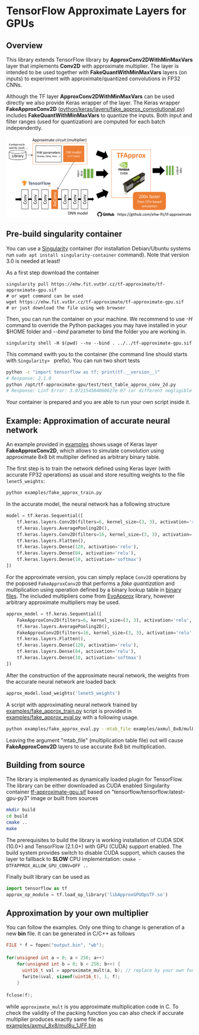 # TensorFlow Approximate Layers for GPUs

## Overview
This library extends TensorFlow library by **ApproxConv2DWithMinMaxVars** layer that implements **Conv2D** with approximate multiplier. The layer is intended to be used together with **FakeQuantWithMinMaxVars** layers (on inputs) to experiment with approximate/quantized convolutions in FP32 CNNs.

Although the TF layer **ApproxConv2DWithMinMaxVars** can be used directly we also provide Keras wrapper of the layer. The Keras wrapper **FakeApproxConv2D** ([python/keras/layers/fake_approx_convolutional.py](python/keras/layers/fake_approx_convolutional.py)) includes **FakeQuantWithMinMaxVars** to quantize the inputs. Both input and filter ranges (used for quantization) are computed for each batch independently.

![GPU version overview](../overview.png)

## Pre-build singularity container
You can use a [Singularity](https://singularity.lbl.gov/) container (for installation Debian/Ubuntu systems run `sudo apt install singularity-container` command). Note that version 3.0 is needed at least!

As a first step download the container
   
    singularity pull https://ehw.fit.vutbr.cz/tf-approximate/tf-approximate-gpu.sif
    # or wget command can be used
    wget https://ehw.fit.vutbr.cz/tf-approximate/tf-approximate-gpu.sif
    # or just download the file using web browser
    
Then, you can run the container on your machine. We recommend to use *-H* command to override the Python packages you may have installed in your $HOME folder and *--bind* parameter to bind the folder you are working in.


    singularity shell -H $(pwd) --nv --bind . ../../tf-approximate-gpu.sif
    
This command swith you to the container (the command line should starts with `Singularity> ` prefix). You can run two short tests

```bash
python -c "import tensorflow as tf; print(tf.__version__)"
# Response: 2.1.0
python /opt/tf-approximate-gpu/test/test_table_approx_conv_2d.py
# Response: Linf Error: 3.072154584060627e-07 (or different negligible number)
```

Your container is prepared and you are able to run your own script inside it.


## Example: Approximation of accurate neural network
An example provided in [examples](examples) shows usage of Keras layer **FakeApproxConv2D**, which allows to simulate convolution using approximate 8x8 bit multiplier defined as arbitrary binary table.

The first step is to train the network defined using Keras layer (with accurate FP32 operations) as usual and store resulting weights to the file `lenet5_weights`:

```bash
python examples/fake_approx_train.py
```

In the accurate model, the neural network has a following structure
```python
model = tf.keras.Sequential([
    tf.keras.layers.Conv2D(filters=6, kernel_size=(3, 3), activation='relu'),
    tf.keras.layers.AveragePooling2D(),
    tf.keras.layers.Conv2D(filters=16, kernel_size=(3, 3), activation='relu'),
    tf.keras.layers.Flatten(),
    tf.keras.layers.Dense(120, activation='relu'),
    tf.keras.layers.Dense(84, activation='relu'),
    tf.keras.layers.Dense(10, activation='softmax')
])
```

For the approximate version, you can simply replace `Conv2D` operations by the poposed `FakeApproxConv2D` that performs a *fake quantization* and multiplication using operation defined by a binary lookup table in [binary files](examples/axmul_8x8). The included multipliers come from [EvoApprox](https://github.com/ehw-fit/evoapproxlib) library, however arbitrary approximate multipliers may be used.

```python
approx_model = tf.keras.Sequential([
    FakeApproxConv2D(filters=6, kernel_size=(3, 3), activation='relu', mul_map_file=args.mtab_file),
    tf.keras.layers.AveragePooling2D(),
    FakeApproxConv2D(filters=16, kernel_size=(3, 3), activation='relu', mul_map_file=args.mtab_file),
    tf.keras.layers.Flatten(),
    tf.keras.layers.Dense(120, activation='relu'),
    tf.keras.layers.Dense(84, activation='relu'),
    tf.keras.layers.Dense(10, activation='softmax')
])
```
After the construction of the approximate neural network, the weights from the accurate neural network are loaded back 
```python
approx_model.load_weights('lenet5_weights')
```

A script with approximating neural network trained by [examples/fake_approx_train.py](examples/fake_approx_train.py) script is provided in [examples/fake_approx_eval.py](examples/fake_approx_eval.py) with a following usage.

```bash
python examples/fake_approx_eval.py --mtab_file examples/axmul_8x8/mul8u_L40.bin
```
Leaving the argument "mtab_file" (multiplication table file) out will cause **FakeApproxConv2D** layers to use accurate 8x8 bit multiplication.



## Building from source
The library is implemented as dynamically loaded plugin for TensorFlow. The library can be either downloaded as CUDA enabled Singularity container [tf-approximate-gpu.sif](https://ehw.fit.vutbr.cz/tf-approximate/tf-approximate-gpu.sif) based on "tensorflow/tensorflow:latest-gpu-py3" image or built from sources

```bash
mkdir build
cd build
cmake ..
make
```

The prerequisites to build the library is working installation of CUDA SDK (10.0+) and TensorFlow (2.1.0+) with GPU (CUDA) support enabled. The build system provides switch to disable CUDA support, which causes the layer to fallback to **SLOW** CPU implementation: `cmake -DTFAPPROX_ALLOW_GPU_CONV=OFF ..`

Finally built library can be used as
```python
import tensorflow as tf
approx_op_module = tf.load_op_library('libApproxGPUOpsTF.so')
```

## Approximation by your own multiplier
You can follow the examples. Only one thing to change is generation of a new __bin__ file. It can be generated in C/C++ as follows
```c
FILE * f = fopen("output.bin", "wb");

for(unsigned int a = 0; a < 256; a++)
    for(unsigned int b = 0; b < 256; b++) {
      uint16_t val = approximate_mult(a, b); // replace by your own function call
      fwrite(&val, sizeof(uint16_t), 1, f);
    }

fclose(f);
```
while `approximate_mult` is you approximate multiplication code in C. To check the validity of the packing function you can also check if accurate multiplier produces exactly same file as [examples/axmul_8x8/mul8u_1JFF.bin](examples/axmul_8x8/mul8u_1JFF.bin)
